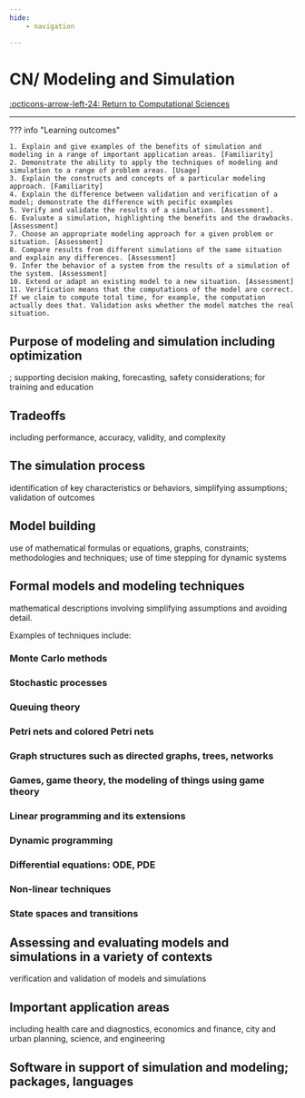 ```yaml
---
hide:
    - navigation 

---
```


# CN/ Modeling and Simulation

[:octicons-arrow-left-24: Return to Computational Sciences](/Knowledge-Notebook/Computational-Sciences/)

---

??? info "Learning outcomes"

    1. Explain and give examples of the benefits of simulation and modeling in a range of important application areas. [Familiarity]
    2. Demonstrate the ability to apply the techniques of modeling and simulation to a range of problem areas. [Usage]
    3. Explain the constructs and concepts of a particular modeling approach. [Familiarity]
    4. Explain the difference between validation and verification of a model; demonstrate the difference with pecific examples
    5. Verify and validate the results of a simulation. [Assessment].
    6. Evaluate a simulation, highlighting the benefits and the drawbacks. [Assessment]
    7. Choose an appropriate modeling approach for a given problem or situation. [Assessment]
    8. Compare results from different simulations of the same situation and explain any differences. [Assessment]
    9. Infer the behavior of a system from the results of a simulation of the system. [Assessment]
    10. Extend or adapt an existing model to a new situation. [Assessment]
    11. Verification means that the computations of the model are correct. If we claim to compute total time, for example, the computation actually does that. Validation asks whether the model matches the real situation.

## Purpose of modeling and simulation including optimization

; supporting decision making, forecasting, safety considerations; for training and education
  
## Tradeoffs

including performance, accuracy, validity, and complexity

## The simulation process

identification of key characteristics or behaviors, simplifying assumptions; validation of outcomes

## Model building

use of mathematical formulas or equations, graphs, constraints; methodologies and techniques; use of time stepping for dynamic systems

## Formal models and modeling techniques

mathematical descriptions involving simplifying assumptions and avoiding detail. 

Examples of techniques include:

### Monte Carlo methods

### Stochastic processes

### Queuing theory

### Petri nets and colored Petri nets

### Graph structures such as directed graphs, trees, networks

### Games, game theory, the modeling of things using game theory

### Linear programming and its extensions

### Dynamic programming

### Differential equations: ODE, PDE

### Non-linear techniques

### State spaces and transitions

## Assessing and evaluating models and simulations in a variety of contexts

verification and validation of models and simulations

## Important application areas

including health care and diagnostics, economics and finance, city and urban planning, science, and engineering

## Software in support of simulation and modeling; packages, languages

